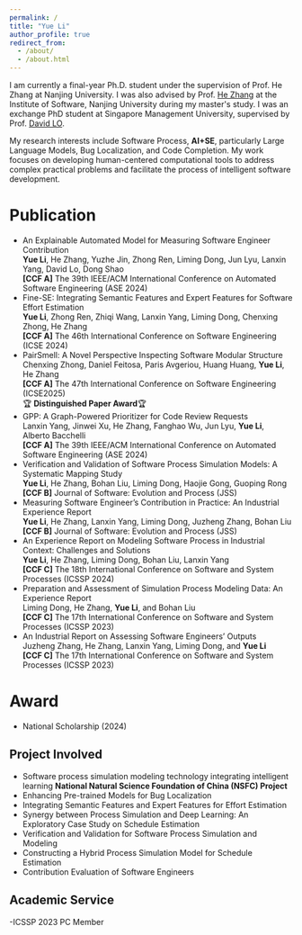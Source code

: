 ```yaml
---
permalink: /
title: "Yue Li"
author_profile: true
redirect_from: 
  - /about/
  - /about.html
---
```


I am currently a final-year Ph.D. student under the supervision of Prof. He Zhang at Nanjing University. I was also advised by Prof. [He Zhang](https://softeng.nju.edu.cn/faculty/HeZhang/index.html) at the Institute of Software, Nanjing University during my master's study. I was an exchange PhD student at Singapore Management University, supervised by Prof. [David LO](http://www.mysmu.edu/faculty/davidlo/).

My research interests include Software Process, **AI+SE**, particularly Large Language Models, Bug Localization, and Code Completion. My work focuses on developing human-centered computational tools to address complex practical problems and facilitate the process of intelligent software development.

Publication
======
- An Explainable Automated Model for Measuring Software Engineer Contribution<br>
  **Yue Li**, He Zhang, Yuzhe Jin, Zhong Ren, Liming Dong, Jun Lyu, Lanxin Yang, David Lo, Dong Shao<br>
  **[CCF A]** The 39th IEEE/ACM International Conference on Automated Software Engineering (ASE 2024)
- Fine-SE: Integrating Semantic Features and Expert Features for Software Effort Estimation<br>
  **Yue Li**, Zhong Ren, Zhiqi Wang, Lanxin Yang, Liming Dong, Chenxing Zhong, He Zhang<br>
  **[CCF A]** The 46th International Conference on Software Engineering (ICSE 2024) 
- PairSmell: A Novel Perspective Inspecting Software Modular Structure<br>
  Chenxing Zhong, Daniel Feitosa, Paris Avgeriou, Huang Huang, **Yue Li**, He Zhang<br>
  **[CCF A]** The 47th International Conference on Software Engineering (ICSE2025) <br>:trophy: **Distinguished Paper Award**:trophy:
- GPP: A Graph-Powered Prioritizer for Code Review Requests<br>
  Lanxin Yang, Jinwei Xu, He Zhang, Fanghao Wu, Jun Lyu, **Yue Li**, Alberto Bacchelli<br>
  **[CCF A]** The 39th IEEE/ACM International Conference on Automated Software Engineering (ASE 2024) 
- Verification and Validation of Software Process Simulation Models: A Systematic Mapping Study<br>
  **Yue Li**, He Zhang, Bohan Liu, Liming Dong, Haojie Gong, Guoping Rong<br>
  **[CCF B]** Journal of Software: Evolution and Process (JSS) 
- Measuring Software Engineer’s Contribution in Practice: An Industrial Experience Report<br>
  **Yue Li**, He Zhang, Lanxin Yang, Liming Dong, Juzheng Zhang, Bohan Liu<br>
  **[CCF B]** Journal of Software: Evolution and Process (JSS)
- An Experience Report on Modeling Software Process in Industrial Context: Challenges and Solutions<br>
  **Yue Li**, He Zhang, Liming Dong, Bohan Liu, Lanxin Yang<br>
  **[CCF C]** The 18th International Conference on Software and System Processes (ICSSP 2024) 
- Preparation and Assessment of Simulation Process Modeling Data: An Experience Report<br>
  Liming Dong, He Zhang, **Yue Li**, and Bohan Liu<br>
  **[CCF C]** The 17th International Conference on Software and System Processes (ICSSP 2023) 
- An Industrial Report on Assessing Software Engineers’ Outputs<br>
  Juzheng Zhang, He Zhang, Lanxin Yang, Liming Dong, and **Yue Li**<br>
  **[CCF C]** The 17th International Conference on Software and System Processes (ICSSP 2023)

Award
======
- National Scholarship (2024)

Project Involved
------
- Software process simulation modeling technology integrating intelligent learning **National Natural Science Foundation of China (NSFC) Project** 
- Enhancing Pre-trained Models for Bug Localization 
- Integrating Semantic Features and Expert Features for Effort Estimation
- Synergy between Process Simulation and Deep Learning: An Exploratory Case Study on Schedule Estimation
- Verification and Validation for Software Process Simulation and Modeling
- Constructing a Hybrid Process Simulation Model for Schedule Estimation
- Contribution Evaluation of Software Engineers

Academic Service
------
-ICSSP 2023 PC Member





<script type="text/javascript" id="clustrmaps" src="//clustrmaps.com/map_v2.js?d=nRGtxz_Nftr9cVasPVvKWzmiw6h9egu5zHgUZxn8Phs&cl=ffffff&w=a"></script>
